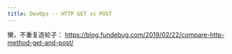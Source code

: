 ```yaml
---
title: DevOps -- HTTP GET vs POST
---
```


懒，不重复造轮子：
https://blog.fundebug.com/2019/02/22/compare-http-method-get-and-post/


